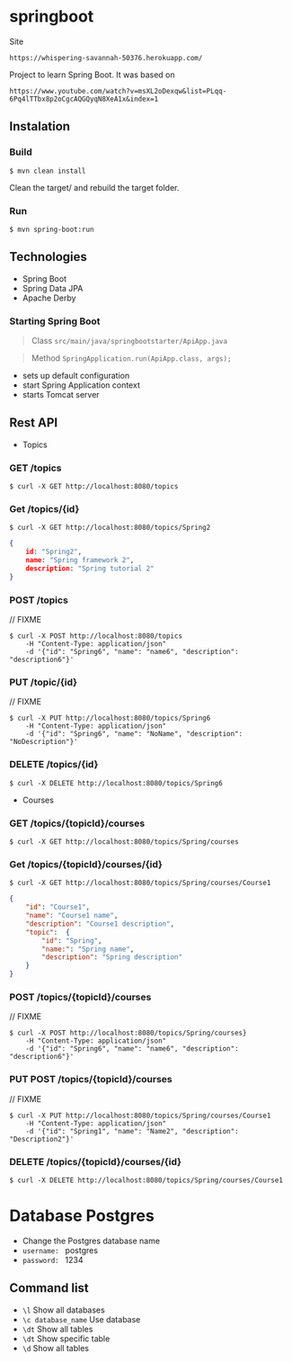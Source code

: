 # springboot

Site

``` https://whispering-savannah-50376.herokuapp.com/ ```

Project to learn Spring Boot.
It was based on 

```https://www.youtube.com/watch?v=msXL2oDexqw&list=PLqq-6Pq4lTTbx8p2oCgcAQGQyqN8XeA1x&index=1```

## Instalation

### Build
``` $ mvn clean install ```


Clean the target/ and rebuild the target folder.

### Run
``` $ mvn spring-boot:run ```

## Technologies

- Spring Boot
- Spring Data JPA
- Apache Derby

### Starting Spring Boot
> Class ```src/main/java/springbootstarter/ApiApp.java```

>Method ```SpringApplication.run(ApiApp.class, args); ``` 

- sets up default configuration
- start Spring Application context
- starts Tomcat server


## Rest API

- Topics

### GET /topics
 
```$ curl -X GET http://localhost:8080/topics ```

### Get /topics/{id}

```$ curl -X GET http://localhost:8080/topics/Spring2 ```

```json
{
    id: "Spring2", 
    name: "Spring framework 2", 
    description: "Spring tutorial 2"
} 
```


### POST /topics
// FIXME
```console
$ curl -X POST http://localhost:8080/topics  
    -H "Content-Type: application/json" 
    -d '{"id": "Spring6", "name": "name6", "description": "description6"}' 
```

### PUT /topic/{id}
// FIXME
```console
$ curl -X PUT http://localhost:8080/topics/Spring6  
    -H "Content-Type: application/json" 
    -d '{"id": "Spring6", "name": "NoName", "description": "NoDescription"}' 
```

### DELETE /topics/{id}
 
```$ curl -X DELETE http://localhost:8080/topics/Spring6 ```



- Courses

### GET /topics/{topicId}/courses
 
```$ curl -X GET http://localhost:8080/topics/Spring/courses ```

### Get /topics/{topicId}/courses/{id}

```$ curl -X GET http://localhost:8080/topics/Spring/courses/Course1 ```

```json
{
    "id": "Course1", 
    "name": "Course1 name", 
    "description": "Course1 description",
    "topic":  {
        "id": "Spring",
        "name:": "Spring name",
        "description": "Spring description"
    } 
} 
```

### POST /topics/{topicId}/courses
// FIXME
```console
$ curl -X POST http://localhost:8080/topics/Spring/courses}  
    -H "Content-Type: application/json" 
    -d '{"id": "Spring6", "name": "name6", "description": "description6"}' 
```

### PUT POST /topics/{topicId}/courses
// FIXME
```console
$ curl -X PUT http://localhost:8080/topics/Spring/courses/Course1  
    -H "Content-Type: application/json" 
    -d '{"id": "Spring1", "name": "Name2", "description": "Description2"}' 
```

### DELETE /topics/{topicId}/courses/{id}
 
```$ curl -X DELETE http://localhost:8080/topics/Spring/courses/Course1 ```

# Database Postgres

* Change the Postgres database name 
* ```username: ``` postgres
* ```password: ``` 1234

## Command list

* ``` \l ``` Show all databases
* ``` \c database_name ``` Use database
* ``` \dt ``` Show all tables
* ``` \dt ``` Show specific table
* ``` \d ``` Show all tables
